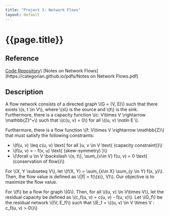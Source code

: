 ```yaml
---
title: "Project 3: Network Flows"
layout: default
---
```

<h1>{{page.title}}</h1>

<h2>Reference</h2>
<a href = "https://github.com/CategorIAN/CSCI_532_HW3">Code Repository</a>\
[Notes on Network Flows](https://categorian.github.io/pdfs/Notes on Network Flows.pdf)

<h2>Description</h2>
<p>
A flow network consists of a directed graph \(G = (V, E)\) such that there exists \(s, t \in V\), where \(s\) is the source and \(t\) is the sink. Furthermore, there is a capacity function \(c: V\times V \rightarrow \mathbb{Z}^+\) such that \(c(u, v) = 0\) for all \((u, v) \notin E \).
</p>

<p>
Furthermore, there is a flow function \(f: V\times V \rightarrow \mathbb{Z}\) that must satisfy the following constraints:
<ul>
<li> \(f(u, v) \leq c(u, v) \text{ for all }u, v \in V \text{ (capacity constraint)}\) </li>
<li> \(f(u, v) = - f(v, u) \text{ (skew-symmetry) }\) </li>
<li> \(\forall u \in V \backslash \{s, t\}, \sum_{v\in V} f(u, v) = 0 \text{ (conservation of flow)}\) </li>
</ul>
</p>

<p>
For \(X, Y \subseteq V\), let \(f(X, Y) = \sum_{x\in X} \sum_{y \in Y} f(x, y)\). Then, the flow value is defined as \(|f| = f(\{s\}, V)\). Our objective is to maximize the flow value. 
</p>

<p>
For \(f\) be a flow for graph \(G\). Then, for all \((u, v) \in V\times V\), let the residual capacity be defined as \(c_f(u, v) = c(u, v) - f(u, v)\). Let \(G_f\) be the residual network \((V, E_f)\) such that \(E_f = \{(u, v) \in V \times V : c_f(u, v) > 0\}\)
</p>
